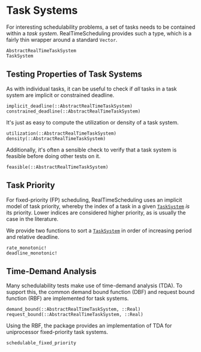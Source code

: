 # Task Systems

For interesting schedulability problems, a set of tasks needs to be contained
within a *task system*.  RealTimeScheduling provides such a type, which is a
fairly thin wrapper around a standard `Vector`.

```@docs
AbstractRealTimeTaskSystem
TaskSystem
```

## Testing Properties of Task Systems

As with individual tasks, it can be useful to check if *all* tasks in a task
system are implicit or constrained deadline.

```@docs
implicit_deadline(::AbstractRealTimeTaskSystem)
constrained_deadline(::AbstractRealTimeTaskSystem)
```

It's just as easy to compute the utilization or density of a task system.

```@docs
utilization(::AbstractRealTimeTaskSystem)
density(::AbstractRealTimeTaskSystem)
```

Additionally, it's often a sensible check to verify that a task system is
feasible before doing other tests on it.

```@docs
feasible(::AbstractRealTimeTaskSystem)
```

## Task Priority

For fixed-priority (FP) scheduling, RealTimeScheduling uses an implicit model of
task priority, whereby the index of a task in a given [`TaskSystem`](@ref) *is*
its priority.  Lower indices are considered higher priority, as is usually the
case in the literature.

We provide two functions to sort a [`TaskSystem`](@ref) in order of increasing
period and relative deadline.

```@docs
rate_monotonic!
deadline_monotonic!
```

## Time-Demand Analysis

Many schedulability tests make use of time-demand analysis (TDA).  To support
this, the common demand bound function (DBF) and request bound function (RBF)
are implemented for task systems.

```@docs
demand_bound(::AbstractRealTimeTaskSystem, ::Real)
request_bound(::AbstractRealTimeTaskSystem, ::Real)
```

Using the RBF, the package provides an implementation of TDA for uniprocessor
fixed-priority task systems.

```@docs
schedulable_fixed_priority
```
